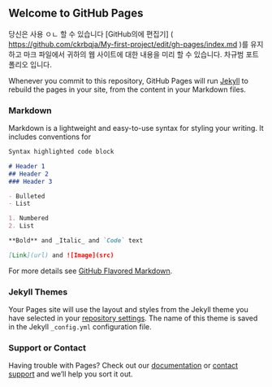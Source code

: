 ## Welcome to GitHub Pages

당신은 사용 ㅇㄴ 할 수 있습니다 [GitHub의에 편집기] ( https://github.com/ckrbqja/My-first-project/edit/gh-pages/index.md )를 유지하고 마크 파일에서 귀하의 웹 사이트에 대한 내용을 미리 할 수 있습니다. 차규범 포트폴리오 입니다.

Whenever you commit to this repository, GitHub Pages will run [Jekyll](https://jekyllrb.com/) to rebuild the pages in your site, from the content in your Markdown files.

### Markdown

Markdown is a lightweight and easy-to-use syntax for styling your writing. It includes conventions for

```markdown
Syntax highlighted code block

# Header 1
## Header 2
### Header 3

- Bulleted
- List

1. Numbered
2. List

**Bold** and _Italic_ and `Code` text

[Link](url) and ![Image](src)
```

For more details see [GitHub Flavored Markdown](https://guides.github.com/features/mastering-markdown/).

### Jekyll Themes

Your Pages site will use the layout and styles from the Jekyll theme you have selected in your [repository settings](https://github.com/ckrbqja/My-first-project/settings). The name of this theme is saved in the Jekyll `_config.yml` configuration file.

### Support or Contact

Having trouble with Pages? Check out our [documentation](https://docs.github.com/categories/github-pages-basics/) or [contact support](https://github.com/contact) and we’ll help you sort it out.
